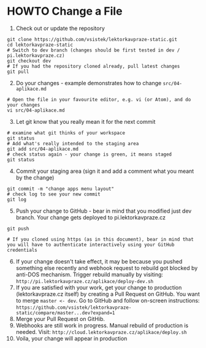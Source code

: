# HOWTO Change a File

1. Check out or update the repository
```shell
git clone https://github.com/vsistek/lektorkavpraze-static.git
cd lektorkavpraze-static
# Switch to dev branch (changes should be first tested in dev / pi.lektorkavpraze.cz)
git checkout dev
# If you had the repository cloned already, pull latest changes
git pull
```
2. Do your changes - example demonstrates how to change `src/04-aplikace.md`
```shell
# Open the file in your favourite editor, e.g. vi (or Atom), and do your changes
vi src/04-aplikace.md
```
3. Let git know that you really mean it for the next commit
```shell
# examine what git thinks of your workspace
git status
# Add what's really intended to the staging area
git add src/04-aplikace.md
# check status again - your change is green, it means staged
git status
```
4. Commit your staging area (sign it and add a comment what you meant by the change)
```shell
git commit -m "change apps menu layout"
# check log to see your new commit
git log
```
5. Push your change to GitHub - bear in mind that you modified just dev branch. Your change gets deployed to pi.lektorkavpraze.cz
```shell
git push

# If you cloned using https (as in this document), bear in mind that you will have to authenticate interactively using your GitHub credentials
```
6. If your change doesn't take effect, it may be because you pushed something else recently and webhook request to rebuild got blocked by anti-DOS mechanism. Trigger rebuild manually by visiting: `http://pi.lektorkavpraze.cz/aplikace/deploy-dev.sh` 
7. If you are satisfied with your work, get your change to production (lektorkavpraze.cz itself) by creating a Pull Request on GitHub. You want to merge `master <- dev`. Go to GitHub and follow on-screen instructions: `https://github.com/vsistek/lektorkavpraze-static/compare/master...dev?expand=1`
8. Merge your Pull Request on GitHib.
9. Webhooks are still work in progress. Manual rebuild of production is needed. Visit: `http://cloud.lektorkavpraze.cz/aplikace/deploy.sh`
10. Voila, your change will appear in production
